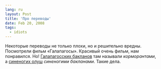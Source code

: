```yaml
---
lang: ru
layout: Post
title: 'Про переводы'
date: Feb 20, 2008
tags:
  - idiots
---
```


Некоторые переводы не только плохи, но и решительно вредны. Посмотрели фильм «Галапагосы». Красивый очень фильм, нам понравился. Но! [Галапагосских бакланов](http://www.floranimal.ru/pages/animal/b/888.html) там называли *корморантами*, а [синеногих олуш](http://www.apus.ru/site.xp/049053057124049048056050049124.html) *синеногими бакланами*. Такие дела.
